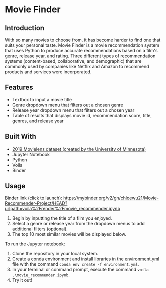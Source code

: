 # Movie Finder
## Introduction
With so many movies to choose from, it has become harder to find one that suits your personal taste. Movie Finder is a movie recommendation system that uses Python to produce accurate recommendations based on a film's genre, release year, and rating. Three different types of recommendation systems (content-based, collaborative, and demographic) that are commonly used by companies like Netflix and Amazon to recommend products and services were incorporated.
## Features
* Textbox to input a movie title
* Genre dropdown menu that filters out a chosen genre
* Release year dropdown menu that filters out a chosen year
* Table of results that displays movie id, recommendation score, title, genres, and release year
## Built With
* [2019 Movielens dataset (created by the University of Minnesota)](https://grouplens.org/datasets/movielens/25m/)
* Jupyter Notebook
* Python
* Voila
* Binder
## Usage
Binder link (click to launch): https://mybinder.org/v2/gh/chloewu21/Movie-Recommender-Project/HEAD?urlpath=voila%2Frender%2Fmovie_recommender.ipynb
1. Begin by inputting the title of a film you enjoyed.
2. Select a genre or release year from the dropdown menus to add additional filters (optional).
3. The top 10 most similar movies will be displayed below. <br />

To run the Jupyter notebook:
1. Clone the repository in your local system.
2. Create a conda environment and install libraries in the [environment.yml](https://github.com/chloewu21/Movie-Recommender-Project/blob/main/environment.yml) file with the command `conda env create -f environment.yml`.
4. In your terminal or command prompt, execute the command `voila .\movie_recommender.ipynb`. 
5. Try it out!
